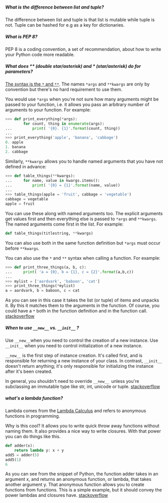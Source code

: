 ##### What is the difference between list and tuple?
The difference between list and tuple is that list is mutable while tuple is not. Tuple can be hashed for e.g as a key for dictionaries.

##### What is PEP 8?
PEP 8 is a coding convention, a set of recommendation, about how to write your Python code more readable.


##### What does ** (double star/asterisk) and * (star/asterisk) do for parameters?
[The syntax is the  `*`  and  `**`](http://docs.python.org/tutorial/controlflow.html#arbitrary-argument-lists). The names  `*args`  and  `**kwargs`  are only by convention but there's no hard requirement to use them.

You would use  `*args`  when you're not sure how many arguments might be passed to your function, i.e. it allows you pass an arbitrary number of arguments to your function. For example:

```python
>>> def print_everything(*args):
        for count, thing in enumerate(args):
...         print( '{0}. {1}'.format(count, thing))
...
>>> print_everything('apple', 'banana', 'cabbage')
0. apple
1. banana
2. cabbage
```

Similarly,  `**kwargs`  allows you to handle named arguments that you have not defined in advance:

```python
>>> def table_things(**kwargs):
...     for name, value in kwargs.items():
...         print( '{0} = {1}'.format(name, value))
...
>>> table_things(apple = 'fruit', cabbage = 'vegetable')
cabbage = vegetable
apple = fruit
```

You can use these along with named arguments too. The explicit arguments get values first and then everything else is passed to  `*args`  and  `**kwargs`. The named arguments come first in the list. For example:

```python
def table_things(titlestring, **kwargs)
```

You can also use both in the same function definition but  `*args`  must occur before  `**kwargs`.

You can also use the  `*`  and  `**`  syntax when calling a function. For example:

```python
>>> def print_three_things(a, b, c):
...     print( 'a = {0}, b = {1}, c = {2}'.format(a,b,c))
...
>>> mylist = ['aardvark', 'baboon', 'cat']
>>> print_three_things(*mylist)
a = aardvark, b = baboon, c = cat
```

As you can see in this case it takes the list (or tuple) of items and unpacks it. By this it matches them to the arguments in the function. Of course, you could have a  `*`  both in the function definition and in the function call.
[stackoverflow](https://stackoverflow.com/questions/3394835/use-of-args-and-kwargs)

##### When to use `__new__` vs. `__init__` ?
Use ` __new__ `when you need to control the creation of a new instance.
Use `__init__` when you need to control initialization of a new instance.

`__new__` is the first step of instance creation.  It's called first,
and is responsible for returning a new instance of your class.  In
contrast, `__init__` doesn't return anything; it's only responsible for
initializing the instance after it's been created.

In general, you shouldn't need to override `__new__ `unless you're
subclassing an immutable type like str, int, unicode or tuple.
[stackoverflow](http://stackoverflow.com/questions/674304/pythons-use-of-new-and-init)

##### what's a lambda function?
Lambda comes from the  [Lambda Calculus](http://en.wikipedia.org/wiki/Lambda_calculus)  and refers to anonymous functions in programming.

Why is this cool? It allows you to write quick throw away functions without naming them. It also provides a nice way to write closures. With that power you can do things like this.


```python
def adder(x):
    return lambda y: x + y
add5 = adder(5)
add5(1)
6
```

As you can see from the snippet of Python, the function adder takes in an argument x, and returns an anonymous function, or lambda, that takes another argument y. That anonymous function allows you to create functions from functions. This is a simple example, but it should convey the power lambdas and closures have.
[stackoverflow](https://stackoverflow.com/questions/16501/what-is-a-lambda-function/16509)
